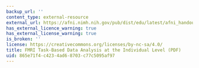 ```yaml
---
backup_url: ''
content_type: external-resource
external_url: https://afni.nimh.nih.gov/pub/dist/edu/latest/afni_handouts/afni22_indiana.pdf
has_external_licence_warning: true
has_external_license_warning: true
is_broken: ''
license: https://creativecommons.org/licenses/by-nc-sa/4.0/
title: FMRI Task-Based Data Analysis at the Individual Level (PDF)
uid: 865e71f4-c423-4ad6-8703-c77c5095af97
---
```

